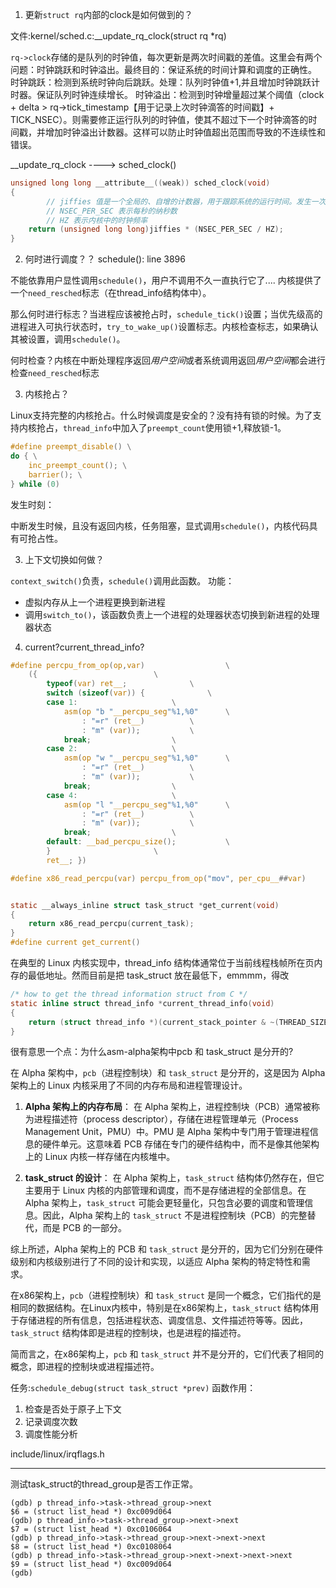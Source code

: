 1. 更新`struct rq`内部的clock是如何做到的？

文件:kernel/sched.c:__update_rq_clock(struct rq *rq)

`rq->clock`存储的是队列的时钟值，每次更新是两次时间戳的差值。这里会有两个问题：时钟跳跃和时钟溢出。最终目的：保证系统的时间计算和调度的正确性。
时钟跳跃：检测到系统时钟向后跳跃。处理：队列时钟值+1,并且增加时钟跳跃计时器。保证队列时钟连续增长。
时钟溢出：检测到时钟增量超过某个阈值（clock + delta > rq->tick_timestamp【用于记录上次时钟滴答的时间戳】+ TICK_NSEC）。则需要修正运行队列的时钟值，使其不超过下一个时钟滴答的时间戳，并增加时钟溢出计数器。这样可以防止时钟值超出范围而导致的不连续性和错误。

__update_rq_clock ----> sched_clock()

```c
unsigned long long __attribute__((weak)) sched_clock(void)
{
        // jiffies 值是一个全局的、自增的计数器，用于跟踪系统的运行时间。发生一次时钟中断就 +1
        // NSEC_PER_SEC 表示每秒的纳秒数
        // HZ 表示内核中的时钟频率
	return (unsigned long long)jiffies * (NSEC_PER_SEC / HZ);
}
```

2. 何时进行调度？？
schedule(): line 3896

不能依靠用户显性调用`schedule()`，用户不调用不久一直执行它了....
内核提供了一个`need_resched`标志（在thread_info结构体中）。

那么何时进行标志？当进程应该被抢占时，`schedule_tick()`设置；当优先级高的进程进入可执行状态时，`try_to_wake_up()`设置标志。内核检查标志，如果确认其被设置，调用`schedule()`。

何时检查？内核在中断处理程序返回*用户空间*或者系统调用返回*用户空间*都会进行检查`need_resched`标志

3. 内核抢占？

Linux支持完整的内核抢占。什么时候调度是安全的？没有持有锁的时候。为了支持内核抢占，`thread_info`中加入了`preempt_count`使用锁+1,释放锁-1。
```c
#define preempt_disable() \
do { \
	inc_preempt_count(); \
	barrier(); \
} while (0)
```

发生时刻：

中断发生时候，且没有返回内核，任务阻塞，显式调用`schedule()`，内核代码具有可抢占性。

3. 上下文切换如何做？

`context_switch()`负责，`schedule()`调用此函数。
功能：
  - 虚拟内存从上一个进程更换到新进程
  - 调用`switch_to()`，该函数负责上一个进程的处理器状态切换到新进程的处理器状态

4. current?current_thread_info?
```c
#define percpu_from_op(op,var)					\
	({							\
		typeof(var) ret__;				\
		switch (sizeof(var)) {				\
		case 1:						\
			asm(op "b "__percpu_seg"%1,%0"		\
			    : "=r" (ret__)			\
			    : "m" (var));			\
			break;					\
		case 2:						\
			asm(op "w "__percpu_seg"%1,%0"		\
			    : "=r" (ret__)			\
			    : "m" (var));			\
			break;					\
		case 4:						\
			asm(op "l "__percpu_seg"%1,%0"		\
			    : "=r" (ret__)			\
			    : "m" (var));			\
			break;					\
		default: __bad_percpu_size();			\
		}						\
		ret__; })

#define x86_read_percpu(var) percpu_from_op("mov", per_cpu__##var)


static __always_inline struct task_struct *get_current(void)
{
	return x86_read_percpu(current_task);
}
#define current get_current()
```

在典型的 Linux 内核实现中，thread_info 结构体通常位于当前线程栈帧所在页内存的最低地址。然而目前是把 task_struct 放在最低下，emmmm，得改

```c
/* how to get the thread information struct from C */
static inline struct thread_info *current_thread_info(void)
{
	return (struct thread_info *)(current_stack_pointer & ~(THREAD_SIZE - 1));
}
```

很有意思一个点：为什么asm-alpha架构中pcb 和 task_struct 是分开的?

在 Alpha 架构中，`pcb`（进程控制块）和 `task_struct` 是分开的，这是因为 Alpha 架构上的 Linux 内核采用了不同的内存布局和进程管理设计。

1. **Alpha 架构上的内存布局**：
   在 Alpha 架构上，进程控制块（PCB）通常被称为进程描述符（process descriptor），存储在进程管理单元（Process Management Unit，PMU）中。PMU 是 Alpha 架构中专门用于管理进程信息的硬件单元。这意味着 PCB 存储在专门的硬件结构中，而不是像其他架构上的 Linux 内核一样存储在内核堆中。

2. **task_struct 的设计**：
   在 Alpha 架构上，`task_struct` 结构体仍然存在，但它主要用于 Linux 内核的内部管理和调度，而不是存储进程的全部信息。在 Alpha 架构上，`task_struct` 可能会更轻量化，只包含必要的调度和管理信息。因此，Alpha 架构上的 `task_struct` 不是进程控制块（PCB）的完整替代，而是 PCB 的一部分。

综上所述，Alpha 架构上的 PCB 和 `task_struct` 是分开的，因为它们分别在硬件级别和内核级别进行了不同的设计和实现，以适应 Alpha 架构的特定特性和需求。

在x86架构上，`pcb`（进程控制块）和 `task_struct` 是同一个概念，它们指代的是相同的数据结构。在Linux内核中，特别是在x86架构上，`task_struct` 结构体用于存储进程的所有信息，包括进程状态、调度信息、文件描述符等等。因此，`task_struct` 结构体即是进程的控制块，也是进程的描述符。

简而言之，在x86架构上，`pcb` 和 `task_struct` 并不是分开的，它们代表了相同的概念，即进程的控制块或进程描述符。

任务:`schedule_debug(struct task_struct *prev)`
函数作用：
 1. 检查是否处于原子上下文
 2. 记录调度次数
 3. 调度性能分析

include/linux/irqflags.h 



----------------

测试task_struct的thread_group是否工作正常。
```shell
(gdb) p thread_info->task->thread_group->next
$6 = (struct list_head *) 0xc009d064
(gdb) p thread_info->task->thread_group->next->next
$7 = (struct list_head *) 0xc0106064
(gdb) p thread_info->task->thread_group->next->next->next
$8 = (struct list_head *) 0xc0108064
(gdb) p thread_info->task->thread_group->next->next->next->next
$9 = (struct list_head *) 0xc009d064
(gdb)
```
